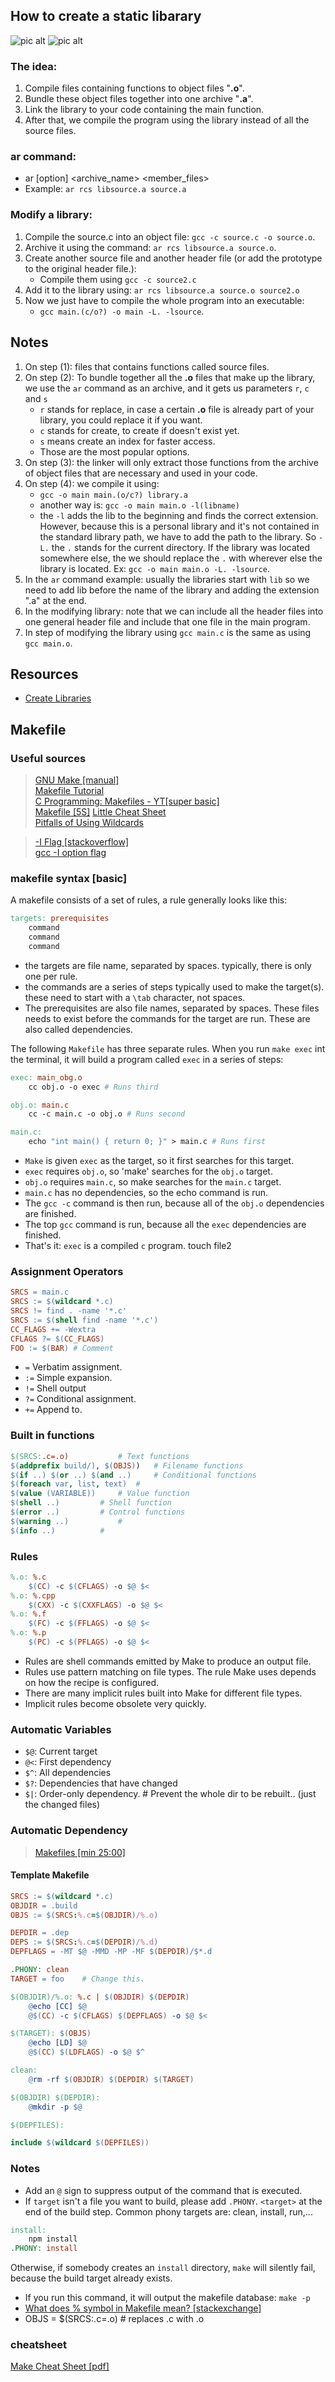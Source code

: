 ## How to create a static libarary
![pic alt](https://github.com/achrafelkhnissi/1337/blob/master/Piscine-2021/imgs/static_vs_dynamic1.png)
![pic alt](https://github.com/achrafelkhnissi/1337/blob/master/Piscine-2021/imgs/static_vs_dynamic2.png)

### The idea:
1. Compile files containing functions to object files "__.o__".
2. Bundle these object files together into one archive "__.a__".
3. Link the library to your code containing the main function.
4. After that, we compile the program using the library instead of all the source files.

### __ar__ command:
- ar [option] \<archive_name> \<member_files>
- Example: `ar rcs libsource.a source.a`

### Modify a library:
1. Compile the source.c into an object file: `gcc -c source.c -o source.o`.
2. Archive it using the command: `ar rcs libsource.a source.o`.
3. Create another source file and another header file (or add the prototype to the original header file.):
	- Compile them using `gcc -c source2.c`
4. Add it to the library using: `ar rcs libsource.a source.o source2.o`
5. Now we just have to compile the whole program into an executable:
	- `gcc main.(c/o?) -o main -L. -lsource`.

## Notes
1. On step (1): files that contains functions called source files.
2. On step (2): To bundle together all the __.o__ files that make up the library, we use the `ar` command as an archive, and it gets us parameters `r`, `c` and `s`
	- `r` stands for replace, in case a certain __.o__ file is already part of your library, you could replace it if you want.
	- `c` stands for create, to create if doesn't exist yet.
	- `s` means create an index for faster access.
	- Those are the most popular options.
3. On step (3): the linker will only extract those functions from the archive of object files that are necessary and used in your code.
4. On step (4): we compile it using: 
	- `gcc -o main main.(o/c?) library.a`
	- another way is: `gcc -o main main.o -l(libname)`
	- the `-l` adds the lib to the beginning and finds the correct extension. However, because this is a personal library and it's not contained in the standard library path, we have to add the path to the library. So `-L.` the `.` stands for the current directory. If the library was located somewhere else, the we should replace the `.` with wherever else the library is located. Ex: `gcc -o main main.o -L. -lsource`.
5. In the `ar` command example: usually the libraries start with `lib` so we need to add lib before the name of the library and adding the extension ".a" at the end.
6. In the modifying library: note that we can include all the header files into one general header file and include that one file in the main program.
7. In step of modifying the library using `gcc main.c` is the same as using `gcc main.o`.

## Resources
- [Create Libraries](https://randu.org/tutorials/c/libraries.php)


## Makefile
### Useful sources

> [GNU Make [manual]](https://www.gnu.org/software/make/manual/html_node/index.html)\
> [Makefile Tutorial](https://makefiletutorial.com/#-wildcard)\
> [C Programming: Makefiles - YT[super basic]](https://www.youtube.com/watch?v=GExnnTaBELk&t=14s)\
> [Makefile [5S]](https://www.youtube.com/watch?v=FfG-QqRK4cY)
> [Little Cheat Sheet](https://swcarpentry.github.io/make-novice/reference.html)\
> [Pitfalls of Using Wildcards](https://www.gnu.org/software/make/manual/html_node/Wildcard-Pitfall.html#Wildcard-Pitfall)

> [-I Flag [stackoverflow]](https://stackoverflow.com/questions/27660713/including-header-file-from-static-library)\
> [gcc -I option flag](https://www.rapidtables.com/code/linux/gcc/gcc-i.html)

### makefile syntax [basic]
A makefile consists of a set of rules, a rule generally looks like this:
```makefile
targets: prerequisites
	command
	command
	command
```
- the targets are file name, separated by spaces. typically, there is only one per rule.
- the commands are a series of steps typically used to make the target(s). these need to start with a `\tab` character, not spaces.
- The prerequisites are also file names, separated by spaces. These files needs to exist before the commands for the target are run. These are also called dependencies.

The following `Makefile` has three separate rules. When you run `make exec` int the terminal, it will build a program called `exec` in a series of steps:

```Makefile
exec: main_obg.o
    cc obj.o -o exec # Runs third

obj.o: main.c
    cc -c main.c -o obj.o # Runs second

main.c:
    echo "int main() { return 0; }" > main.c # Runs first
```

- `Make` is given `exec` as the target, so it first searches for this target.
- `exec` requires `obj.o`, so 'make' searches for the `obj.o` target.
- `obj.o` requires `main.c`, so make searches for the `main.c` target.
- `main.c` has no dependencies, so the echo command is run.
- The `gcc -c` command is then run, because all of the `obj.o` dependencies are finished.
- The top `gcc` command is run, because all the `exec` dependencies are finished.
- That's it: `exec` is a compiled `c` program.
    touch file2

### Assignment Operators

```Makefile
SRCS = main.c
SRCS := $(wildcard *.c)
SRCS != find . -name '*.c'
SRCS := $(shell find -name '*.c')
CC_FLAGS += -Wextra
CFLAGS ?= $(CC_FLAGS)
FOO := $(BAR) # Comment
```
- `=` Verbatim assignment.
- `:=` Simple expansion.
- `!=` Shell output
- `?=` Conditional assignment.
- `+=` Append to.

### Built in functions

```Makefile
$(SRCS:.c=.o)			# Text functions
$(addprefix build/), $(OBJS))	# Filename functions
$(if ..) $(or ..) $(and ..) 	# Conditional functions
$(foreach var, list, text)	#
$(value (VARIABLE))		# Value function
$(shell ..)			# Shell function
$(error ..)			# Control functions
$(warning ..)			#
$(info ..)			#	
```

### Rules
```Makefile
%.o: %.c
	$(CC) -c $(CFLAGS) -o $@ $<
%.o: %.cpp
	$(CXX) -c $(CXXFLAGS) -o $@ $<
%.o: %.f
	$(FC) -c $(FFLAGS) -o $@ $<
%.o: %.p
	$(PC) -c $(PFLAGS) -o $@ $<
```
- Rules are shell commands emitted by Make to produce an output file.
- Rules use pattern matching on file types. The rule Make uses depends on how the recipe is configured.
- There are many implicit rules built into Make for different file types.
- Implicit rules become obsolete very quickly.

### Automatic Variables

- `$@`: Current target
- `@<`: First dependency
- `$^`: All dependencies
- `$?`: Dependencies that have changed
- `$|`: Order-only dependency. # Prevent the whole dir to be rebuilt.. (just the changed files)

### Automatic Dependency
> [Makefiles [min 25:00]](https://youtu.be/FfG-QqRK4cY?t=1500)

#### Template Makefile
```Makefile
SRCS := $(wildcard *.c)
OBJDIR = .build
OBJS := $(SRCS:%.c=$(OBJDIR)/%.o)

DEPDIR = .dep
DEPS := $(SRCS:%.c=$(DEPDIR)/%.d)
DEPFLAGS = -MT $@ -MMD -MP -MF $(DEPDIR)/$*.d

.PHONY: clean
TARGET = foo 	# Change this.

$(OBJDIR)/%.o: %.c | $(OBJDIR) $(DEPDIR)
	@echo [CC] $@
	@$(CC) -c $(CFLAGS) $(DEPFLAGS) -o $@ $<

$(TARGET): $(OBJS)
	@echo [LD] $@
	@$(CC) $(LDFLAGS) -o $@ $^

clean:
	@rm -rf $(OBJDIR) $(DEPDIR) $(TARGET)

$(OBJDIR) $(DEPDIR):
	@mkdir -p $@

$(DEPFILES):

include $(wildcard $(DEPFILES))
```

### Notes
- Add an `@` sign to suppress output of the command that is executed.
- If `target` isn't a file you want to build, please add `.PHONY`. `<target>` at the end of the build step. Common phony targets are: clean, install, run,...
```Makefile
install:
	npm install
.PHONY: install
```
Otherwise, if somebody creates an `install` directory, `make` will silently fail, because the build target already exists.

- If you run this command, it will output the makefile database: `make -p`
- [What does % symbol in Makefile mean? [stackexchange]](https://unix.stackexchange.com/questions/346322/what-does-symbol-in-makefile-mean)
 - OBJS = $(SRCS:.c=.o) 	# replaces .c with .o

### cheatsheet

[Make Cheat Sheet [pdf]](https://github.com/achrafelkhnissi/1337/blob/master/Piscine-2021/PDF/make_cheatsheet.pdf)